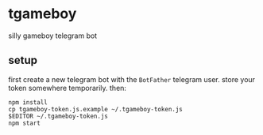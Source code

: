 # tgameboy

silly gameboy telegram bot

## setup

first create a new telegram bot with the `BotFather` telegram user. store your
token somewhere temporarily. then:

    npm install
    cp tgameboy-token.js.example ~/.tgameboy-token.js
    $EDITOR ~/.tgameboy-token.js
    npm start
